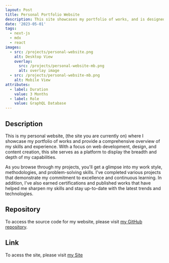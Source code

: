 ```yaml
---
layout: Post
title: Personal Portfolio Website
description: This site showcases my portfolio of works, and is designed to provide a comprehensive overview of my skills and experience. Take a look around and discover my projects, achievements, and capabilities.
date: '2023-05-01'
tags:
  - next-js
  - mdx
  - react
images:
  - src: /projects/personal-website.png
    alt: Desktop View
    overlay:
      src: /projects/personal-website-mb.png
      alt: overlay image
  - src: /projects/personal-website-mb.png
    alt: Mobile View
attributes:
  - label: Duration
    value: 3 Months
  - label: Role
    value: GraphQL Database
---
```


## Description
This is my personal website, (the site you are currently on) where I showcase my portfolio of works and provide a comprehensive overview of my skills and experience. With a focus on web development, design, and content creation, this site serves as a platform to display the breadth and depth of my capabilities.

As you browse through my projects, you'll get a glimpse into my work style, methodologies, and problem-solving skills. I've completed various projects that demonstrate my commitment to excellence and continuous learning. In addition, I've also earned certifications and published works that have helped me sharpen my skills and stay up-to-date with the latest trends and technologies.

## Repository

To access the source code for my website, please visit [my GitHub repository](https://github.com/kl63/NextJS-Portfolio).

## Link

To acess the site, please visit [my Site](https://www.kevinlinportfolio.com/)
